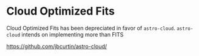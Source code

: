 # Cloud Optimized Fits

Cloud Optimized Fits has been depreciated in favor of `astro-cloud`. `astro-cloud` intends on implementing more than
FITS

https://github.com/jbcurtin/astro-cloud/
